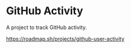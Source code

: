 # GitHub Activity
A project to track GitHub activity.



https://roadmap.sh/projects/github-user-activity